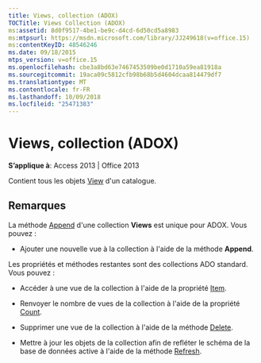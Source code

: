 ```yaml
---
title: Views, collection (ADOX)
TOCTitle: Views Collection (ADOX)
ms:assetid: 8d0f9517-4be1-be9c-d4cd-6d50cd5a8983
ms:mtpsurl: https://msdn.microsoft.com/library/JJ249618(v=office.15)
ms:contentKeyID: 48546246
ms.date: 09/18/2015
mtps_version: v=office.15
ms.openlocfilehash: cbe3a8bd63e7467453509be0d1710a59ea81918a
ms.sourcegitcommit: 19aca09c5812cfb98b68b5d4604dcaa814479df7
ms.translationtype: MT
ms.contentlocale: fr-FR
ms.lasthandoff: 10/09/2018
ms.locfileid: "25471383"
---
```

# <a name="views-collection-adox"></a>Views, collection (ADOX)


**S’applique à**: Access 2013 | Office 2013

Contient tous les objets [View](view-object-adox.md) d'un catalogue.

## <a name="remarks"></a>Remarques

La méthode [Append](append-method-adox-views.md) d'une collection **Views** est unique pour ADOX. Vous pouvez :

  - Ajouter une nouvelle vue à la collection à l'aide de la méthode **Append**.

Les propriétés et méthodes restantes sont des collections ADO standard. Vous pouvez :

  - Accéder à une vue de la collection à l'aide de la propriété [Item](item-property-ado.md).

  - Renvoyer le nombre de vues de la collection à l'aide de la propriété [Count](count-property-ado.md).

  - Supprimer une vue de la collection à l'aide de la méthode [Delete](delete-method-adox-collections.md).

  - Mettre à jour les objets de la collection afin de refléter le schéma de la base de données active à l'aide de la méthode [Refresh](refresh-method-ado.md).

